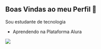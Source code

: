 ## Boas Vindas ao meu Perfil 🖤

Sou estudante de tecnologia

- Aprendendo na Plataforma Alura

![](https://media1.tenor.com/m/cnXb14zVXnIAAAAC/jesus-jesus-christ.gif)
